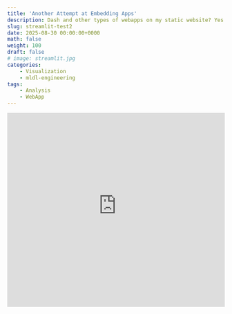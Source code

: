 ```yaml
---
title: 'Another Attempt at Embedding Apps'
description: Dash and other types of webapps on my static website? Yes please!
slug: streamlit-test2
date: 2025-08-30 00:00:00+0000
math: false
weight: 100
draft: false
# image: streamlit.jpg
categories:
    - Visualization
    - mldl-engineering
tags:
    - Analysis
    - WebApp
---
```


<iframe
    src="https://vaatzes-nerve-growth-sim.hf.space"
    frameborder="0"
    width="100%"
    height="450px"
    style="background:none transparent;"
    allowtransparency="true"
></iframe>